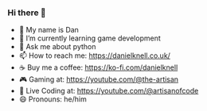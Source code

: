 ### Hi there 👋

- 🤘 My name is Dan
- 🌱 I’m currently learning game development
- 💬 Ask me about python
- 📫 How to reach me: https://danielknell.co.uk/
- ☕ Buy me a coffee: https://ko-fi.com/danielknell
- 🎮 Gaming at: https://youtube.com/@the-artisan
- 🎥 Live Coding at: https://youtube.com/@artisanofcode
- 😄 Pronouns: he/him

<!--
**danielknell/danielknell** is a ✨ _special_ ✨ repository because its `README.md` (this file) appears on your GitHub profile.

Here are some ideas to get you started:

- 🔭 I’m currently working on ...
- 🌱 I’m currently learning ...
- 👯 I’m looking to collaborate on ...
- 🤔 I’m looking for help with ...
- 💬 Ask me about ...
- 📫 How to reach me: ...
- 😄 Pronouns: ...
- ⚡ Fun fact: ...
-->
